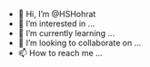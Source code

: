 - 👋 Hi, I’m @HSHohrat
- 👀 I’m interested in ...
- 🌱 I’m currently learning ...
- 💞️ I’m looking to collaborate on ...
- 📫 How to reach me ...

<!---
HSHohrat/HSHohrat is a ✨ special ✨ repository because its `README.md` (this file) appears on your GitHub profile.
You can click the Preview link to take a look at your changes.
--->
